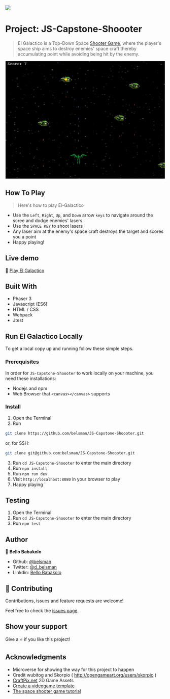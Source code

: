 ![](https://img.shields.io/badge/Microverse-blueviolet)

# Project: JS-Capstone-Shoooter

> El Galactico is a Top-Down Space [Shooter Game](https://en.m.wikipedia.org/wiki/Shooter_game), where the player's space ship aims to destroy enemies' space craft thereby accumulating point while avoiding being hit by the enemy.

![screenshot](./screenshot.png)

## How To Play

> Here's how to play El-Galactico

- Use the ```Left```, ```Right```, ```Up```, and ```Down``` arrow ```keys``` to navigate around the scree and dodge enemies' lasers
- Use the ```SPACE KEY``` to shoot lasers
- Any laser aim at the enemy's space craft destroys the target and scores you a point
- Happy playing!


## Live demo

🔗 [Play El Galactico](https://goofy-newton-ffbf77.netlify.app/)

## Built With

- Phaser 3
- Javascript (ES6)
- HTML / CSS
- Webpack
- Jtest

## Run El Galactico Locally

To get a local copy up and running follow these simple steps.

### Prerequisites

In order for ```JS-Capstone-Shoooter``` to work locally on your machine, you need these installations:
- Nodejs and npm
- Web Browser that ```<canvas></canvas>``` supports 

### Install

1) Open the Terminal
2) Run

```sh
git clone https://github.com/belsman/JS-Capstone-Shoooter.git
```

or, for SSH:

```sh
git clone git@github.com:belsman/JS-Capstone-Shoooter.git
```

3) Run ```cd JS-Capstone-Shoooter``` to enter the main directory
4) Run ```npm install```
5) Run ```npm run dev```
6) Visit `http://localhost:8080` in your browser to play
7) Happy playing
`

## Testing

1) Open the Terminal
2) Run ```cd JS-Capstone-Shoooter``` to enter the main directory
3) Run ```npm test```

## Author

👤 **Bello Babakolo**

- Github: [@belsman](https://github.com/belsman)
- Twitter: [@d_belsman](https://twitter.com/d_belsman)
- Linkdin: [Bello Babakolo](https://www.linkedin.com/in/bello-babakolo-b23b17145/)


## 🤝 Contributing

Contributions, issues and feature requests are welcome!

Feel free to check the [issues page](issues/).

## Show your support

Give a ⭐️ if you like this project!

## Acknowledgments

- Microverse for showing the way for this project to happen
- Credit wubitog and Skorpio ( http://opengameart.org/users/skorpio )
- [CraftPix.net](https://opengameart.org/users/craftpixnet-2d-game-assets) 2D Game Assets
- [Create a videogame template](https://phasertutorials.com/creating-a-phaser-3-template-part-1/)
- [The space shooter game tutorial](https://learn.yorkcs.com/category/tutorials/gamedev/phaser-3/build-a-space-shooter-with-phaser-3/)
